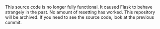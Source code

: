 This source code is no longer fully functional.
It caused Flask to behave strangely in the past.
No amount of resetting has worked.
This repository will be archived.
If you need to see the source code, look at the previous commit.